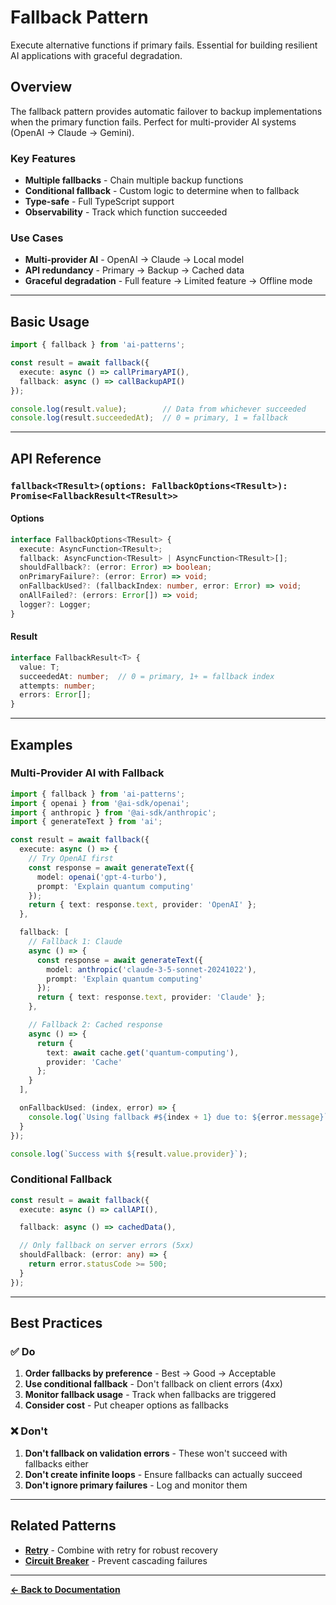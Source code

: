 # Fallback Pattern

Execute alternative functions if primary fails. Essential for building resilient AI applications with graceful degradation.

## Overview

The fallback pattern provides automatic failover to backup implementations when the primary function fails. Perfect for multi-provider AI systems (OpenAI → Claude → Gemini).

### Key Features

- **Multiple fallbacks** - Chain multiple backup functions
- **Conditional fallback** - Custom logic to determine when to fallback
- **Type-safe** - Full TypeScript support
- **Observability** - Track which function succeeded

### Use Cases

- **Multi-provider AI** - OpenAI → Claude → Local model
- **API redundancy** - Primary → Backup → Cached data
- **Graceful degradation** - Full feature → Limited feature → Offline mode

---

## Basic Usage

```typescript
import { fallback } from 'ai-patterns';

const result = await fallback({
  execute: async () => callPrimaryAPI(),
  fallback: async () => callBackupAPI()
});

console.log(result.value);        // Data from whichever succeeded
console.log(result.succeededAt);  // 0 = primary, 1 = fallback
```

---

## API Reference

### `fallback<TResult>(options: FallbackOptions<TResult>): Promise<FallbackResult<TResult>>`

#### Options

```typescript
interface FallbackOptions<TResult> {
  execute: AsyncFunction<TResult>;
  fallback: AsyncFunction<TResult> | AsyncFunction<TResult>[];
  shouldFallback?: (error: Error) => boolean;
  onPrimaryFailure?: (error: Error) => void;
  onFallbackUsed?: (fallbackIndex: number, error: Error) => void;
  onAllFailed?: (errors: Error[]) => void;
  logger?: Logger;
}
```

#### Result

```typescript
interface FallbackResult<T> {
  value: T;
  succeededAt: number;  // 0 = primary, 1+ = fallback index
  attempts: number;
  errors: Error[];
}
```

---

## Examples

### Multi-Provider AI with Fallback

```typescript
import { fallback } from 'ai-patterns';
import { openai } from '@ai-sdk/openai';
import { anthropic } from '@ai-sdk/anthropic';
import { generateText } from 'ai';

const result = await fallback({
  execute: async () => {
    // Try OpenAI first
    const response = await generateText({
      model: openai('gpt-4-turbo'),
      prompt: 'Explain quantum computing'
    });
    return { text: response.text, provider: 'OpenAI' };
  },

  fallback: [
    // Fallback 1: Claude
    async () => {
      const response = await generateText({
        model: anthropic('claude-3-5-sonnet-20241022'),
        prompt: 'Explain quantum computing'
      });
      return { text: response.text, provider: 'Claude' };
    },

    // Fallback 2: Cached response
    async () => {
      return {
        text: await cache.get('quantum-computing'),
        provider: 'Cache'
      };
    }
  ],

  onFallbackUsed: (index, error) => {
    console.log(`Using fallback #${index + 1} due to: ${error.message}`);
  }
});

console.log(`Success with ${result.value.provider}`);
```

### Conditional Fallback

```typescript
const result = await fallback({
  execute: async () => callAPI(),

  fallback: async () => cachedData(),

  // Only fallback on server errors (5xx)
  shouldFallback: (error: any) => {
    return error.statusCode >= 500;
  }
});
```

---

## Best Practices

### ✅ Do

1. **Order fallbacks by preference** - Best → Good → Acceptable
2. **Use conditional fallback** - Don't fallback on client errors (4xx)
3. **Monitor fallback usage** - Track when fallbacks are triggered
4. **Consider cost** - Put cheaper options as fallbacks

### ❌ Don't

1. **Don't fallback on validation errors** - These won't succeed with fallbacks either
2. **Don't create infinite loops** - Ensure fallbacks can actually succeed
3. **Don't ignore primary failures** - Log and monitor them

---

## Related Patterns

- **[Retry](./retry.md)** - Combine with retry for robust recovery
- **[Circuit Breaker](./circuit-breaker.md)** - Prevent cascading failures

---

**[← Back to Documentation](../../README.md#patterns)**
